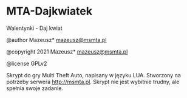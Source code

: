 # MTA-Dajkwiatek

Walentynki - Daj kwiat 

@author Mazeusz* mazeusz@msmta.pl 

@copyright 2021 Mazeusz* mazeusz@msmta.pl 

@license GPLv2

Skrypt do gry Multi Theft Auto, napisany w języku LUA. Stworzony na potrzeby serwera http://msmta.pl.
Skrypt nie jest wybitnie trudny, ale spełnia swoje zadanie.
